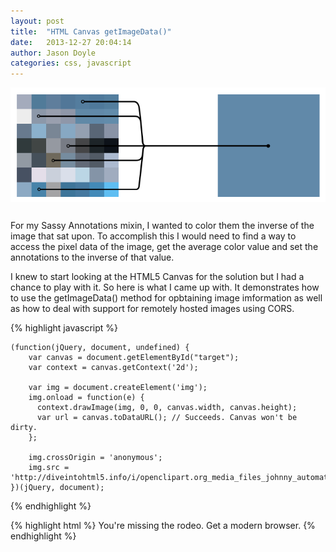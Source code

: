 ```yaml
---
layout: post
title:  "HTML Canvas getImageData()"
date:   2013-12-27 20:04:14
author: Jason Doyle
categories: css, javascript
---
```

<div class="article-hero">
  <img style="margin-bottom:26px" src="/assets/images/articles/pixel-detection.png" onerror="this.onerror=null; this.src='assets/images/articles/pixel-detection.png'">
</div>
<div class="article-content">
  For my Sassy Annotations mixin, I wanted to color them the inverse of the image that sat upon. To accomplish this I
  would need to find a way to access the pixel data of the image, get the average color value and set the annotations
  to the inverse of that value.

  I knew to start looking at the HTML5 Canvas for the solution but I had a chance to play with it. So here is what I
  came up with. It demonstrates how to use the getImageData() method for opbtaining image imformation as well as how
  to deal with support for remotely hosted images using CORS.

  {% highlight javascript %}

    (function(jQuery, document, undefined) {
        var canvas = document.getElementById("target");
        var context = canvas.getContext('2d');

        var img = document.createElement('img');
        img.onload = function(e) {
          context.drawImage(img, 0, 0, canvas.width, canvas.height);
          var url = canvas.toDataURL(); // Succeeds. Canvas won't be dirty.
        };

        img.crossOrigin = 'anonymous';
        img.src = 'http://diveintohtml5.info/i/openclipart.org_media_files_johnny_automatic_1360.png';
    })(jQuery, document);

  {% endhighlight %}

  {% highlight html %}
  <canvas id="target" width="1024" height="880">You're missing the rodeo. Get a modern browser.</canvas>
  {% endhighlight %}

</div>
